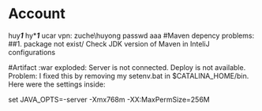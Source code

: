 # Account 
huy***1***  hy****1***
ucar vpn: zuche\huyong  passwd
aaa
#Maven depency problems:
##1. package not exist/
Check JDK version of Maven in InteliJ configurations


#Artifact :war exploded: Server is not connected. Deploy is not available.
Problem: 
I fixed this by removing my setenv.bat in $CATALINA_HOME/bin. Here were the settings inside:

set JAVA_OPTS=-server -Xmx768m -XX:MaxPermSize=256M